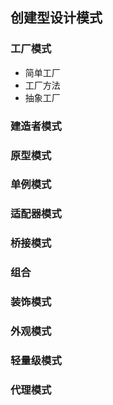 

## 创建型设计模式

### 工厂模式

* 简单工厂
* 工厂方法
* 抽象工厂

### 建造者模式

### 原型模式

### 单例模式

### 适配器模式

### 桥接模式

### 组合

### 装饰模式

### 外观模式

### 轻量级模式

### 代理模式

